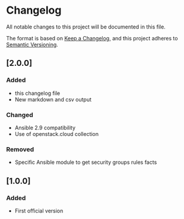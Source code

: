 # Changelog

All notable changes to this project will be documented in this file.

The format is based on [Keep a Changelog](https://keepachangelog.com/en/1.0.0/),
and this project adheres to [Semantic Versioning](https://semver.org/spec/v2.0.0.html).

## [2.0.0]

### Added

- this changelog file
- New markdown and csv output

### Changed
- Ansible 2.9 compatibility
- Use of openstack.cloud collection

### Removed
- Specific Ansible module to get security groups rules facts

## [1.0.0]

### Added

- First official version
